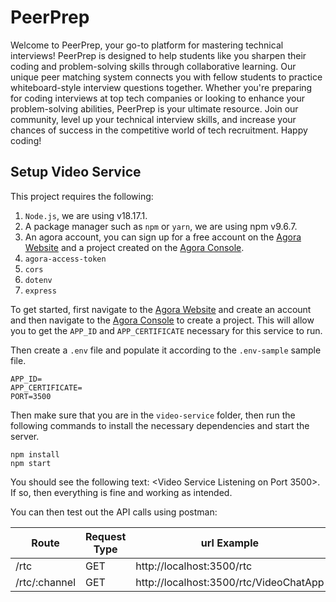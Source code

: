 # PeerPrep
Welcome to PeerPrep, your go-to platform for mastering technical interviews! PeerPrep is designed to help students like you sharpen their coding and problem-solving skills through collaborative learning. Our unique peer matching system connects you with fellow students to practice whiteboard-style interview questions together. Whether you're preparing for coding interviews at top tech companies or looking to enhance your problem-solving abilities, PeerPrep is your ultimate resource. Join our community, level up your technical interview skills, and increase your chances of success in the competitive world of tech recruitment. Happy coding!

## Setup Video Service
This project requires the following:
1. `Node.js`, we are using v18.17.1.
1. A package manager such as `npm` or `yarn`, we are using npm v9.6.7.
1. An agora account, you can sign up for a free account on the [Agora Website](https://www.agora.io/en/) and a project created on the [Agora Console](https://console.agora.io).
1. `agora-access-token`
1. `cors`
1. `dotenv`
1. `express`

To get started, first navigate to the [Agora Website](https://www.agora.io/en/) and create an account and then navigate to the [Agora Console](https://console.agora.io) to create a project. This will allow you to get the `APP_ID` and `APP_CERTIFICATE` necessary for this service to run.

Then create a `.env` file and populate it according to the `.env-sample` sample file.
```
APP_ID=
APP_CERTIFICATE=
PORT=3500
```

Then make sure that you are in the `video-service` folder, then run the following commands to install the necessary dependencies and start the server.
```
npm install
npm start
```
You should see the following text: <Video Service Listening on Port 3500>. If so, then everything is fine and working as intended.

You can then test out the API calls using postman:

| Route | Request Type | url Example |
| ---| --- | ---| 
| /rtc | GET | http://localhost:3500/rtc |
| /rtc/:channel | GET | http://localhost:3500/rtc/VideoChatApp |
